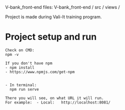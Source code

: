 V-bank_front-end files: V-bank_front-end / src / views /

Project is made during Vali-It training program.

# Project setup and run
```
Check on CMD:
npm -v

If you don't have npm
- npm install
- https://www.npmjs.com/get-npm


- In terminal: 
  npm run serve

There you will see, on what URL it will run.
For example:  - Local:   http://localhost:8081/
```
